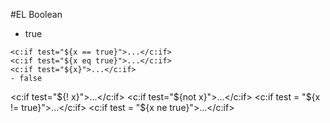 #EL Boolean
- true
````
<c:if test="${x == true}">...</c:if>
<c:if test="${x eq true}">...</c:if> 
<c:if test="${x}">...</c:if>
- false
````
<c:if test="${! x}">...</c:if>
<c:if test="${not x}">...</c:if>
<c:if test = "${x != true}">...</c:if>
<c:if test = "${x ne true}">...</c:if>
````
